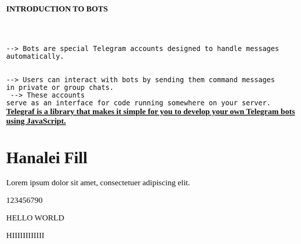 <B>INTRODUCTION TO BOTS</B>
<CODE>

<BR>
--> Bots are special Telegram accounts designed to handle messages automatically. 

--> Users can interact with bots by sending them command messages in private or group chats.
</CODE>
<BR>
<CODE>
--> These accounts serve as an interface for code running somewhere on your server.
</CODE>
<BR>
<B>
 <U>Telegraf is a library that makes it simple for you to develop your own Telegram bots using JavaScript.</U>
</B>


<!DOCTYPE html>
<html>
<head>
<link href='https://fonts.googleapis.com/css?family=Hanalei Fill' rel='stylesheet'>
<style>
body {
    font-family: 'Hanalei Fill';font-size: 22px;
}
</style>
</head>
<body>

<h1>Hanalei Fill</h1>
<p>Lorem ipsum dolor sit amet, consectetuer adipiscing elit.</p>
<p>123456790</p>
<p>HELLO WORLD</p>
<p>HIIIIIIIIIIII</p>

</body>
</html>
